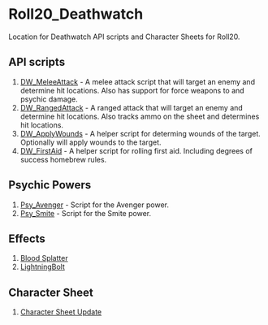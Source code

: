 # Roll20_Deathwatch

Location for Deathwatch API scripts and Character Sheets for Roll20.

## API scripts

1. [DW_MeleeAttack](docs/meleeattack.md) - A melee attack script that will target an enemy and determine hit locations.   Also has support for force weapons to and psychic damage.
2. [DW_RangedAttack](docs/rangedattack.md) - A ranged attack that will target an enemy and determine hit locations.  Also tracks ammo on the sheet and determines hit locations.
3. [DW_ApplyWounds](docs/applywounds.md) - A helper script for determing wounds of the target.  Optionally will apply wounds to the target.
4. [DW_FirstAid](docs/firstaid.md) - A helper script for rolling first aid. Including degrees of success homebrew rules.

## Psychic Powers

1. [Psy_Avenger](docs/psyavenger.md) - Script for the Avenger power.
2. [Psy_Smite](docs/psysmite.md) - Script for the Smite power.

## Effects

1. [Blood Splatter](docs/blood_splatter.md)
2. [LightningBolt](docs/lightningbolt.md)

## Character Sheet

1. [Character Sheet Update](docs/charactersheet.md)
